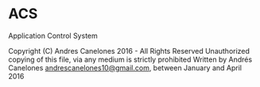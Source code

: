 # ACS
Application Control System

Copyright (C) Andres Canelones 2016 - All Rights Reserved
Unauthorized copying of this file, via any medium is strictly prohibited
Written by Andrés Canelones <andrescanelones10@gmail.com>, between January and April 2016
